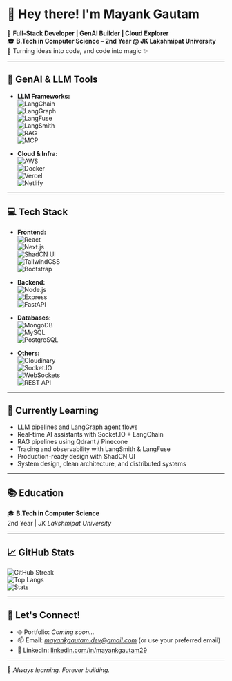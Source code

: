 # 👋 Hey there! I'm Mayank Gautam

🚀 **Full-Stack Developer | GenAI Builder | Cloud Explorer**  
🎓 **B.Tech in Computer Science – 2nd Year @ JK Lakshmipat University**  
📍 Turning ideas into code, and code into magic ✨

---

## 🧠 GenAI & LLM Tools

- **LLM Frameworks:**  
  ![LangChain](https://img.shields.io/badge/-LangChain-000000?style=flat&logo=chainlink&logoColor=white)  
  ![LangGraph](https://img.shields.io/badge/-LangGraph-4B0082?style=flat&logo=graph&logoColor=white)  
  ![LangFuse](https://img.shields.io/badge/-LangFuse-8B008B?style=flat)  
  ![LangSmith](https://img.shields.io/badge/-LangSmith-4A90E2?style=flat)  
  ![RAG](https://img.shields.io/badge/-Retrieval_Augmented_Generation-0066CC?style=flat)  
  ![MCP](https://img.shields.io/badge/-Multi_Component_Pipeline-7B68EE?style=flat)  

- **Cloud & Infra:**  
  ![AWS](https://img.shields.io/badge/-AWS-232F3E?style=flat&logo=amazon-aws&logoColor=white)  
  ![Docker](https://img.shields.io/badge/-Docker-2496ED?style=flat&logo=docker&logoColor=white)  
  ![Vercel](https://img.shields.io/badge/-Vercel-000000?style=flat&logo=vercel)  
  ![Netlify](https://img.shields.io/badge/-Netlify-00C7B7?style=flat&logo=netlify&logoColor=white)  

---

## 💻 Tech Stack

- **Frontend:**  
  ![React](https://img.shields.io/badge/-React-61DAFB?style=flat&logo=react&logoColor=000)  
  ![Next.js](https://img.shields.io/badge/-Next.js-000?style=flat&logo=next.js)  
  ![ShadCN UI](https://img.shields.io/badge/-ShadCN_UI-111827?style=flat&logo=tailwind-css)  
  ![TailwindCSS](https://img.shields.io/badge/-TailwindCSS-38B2AC?style=flat&logo=tailwind-css)  
  ![Bootstrap](https://img.shields.io/badge/-Bootstrap-563D7C?style=flat&logo=bootstrap)  

- **Backend:**  
  ![Node.js](https://img.shields.io/badge/-Node.js-339933?style=flat&logo=node.js&logoColor=white)  
  ![Express](https://img.shields.io/badge/-Express.js-000000?style=flat&logo=express&logoColor=white)  
  ![FastAPI](https://img.shields.io/badge/-FastAPI-009688?style=flat&logo=fastapi)  

- **Databases:**  
  ![MongoDB](https://img.shields.io/badge/-MongoDB-47A248?style=flat&logo=mongodb&logoColor=white)  
  ![MySQL](https://img.shields.io/badge/-MySQL-4479A1?style=flat&logo=mysql&logoColor=white)  
  ![PostgreSQL](https://img.shields.io/badge/-PostgreSQL-336791?style=flat&logo=postgresql&logoColor=white)  

- **Others:**  
  ![Cloudinary](https://img.shields.io/badge/-Cloudinary-3448C5?style=flat&logo=cloudinary&logoColor=white)  
  ![Socket.IO](https://img.shields.io/badge/-Socket.IO-010101?style=flat&logo=socket.io)  
  ![WebSockets](https://img.shields.io/badge/-WebSockets-008080?style=flat)  
  ![REST API](https://img.shields.io/badge/-REST_API-005f73?style=flat)  

---

## 🌱 Currently Learning

- LLM pipelines and LangGraph agent flows  
- Real-time AI assistants with Socket.IO + LangChain  
- RAG pipelines using Qdrant / Pinecone  
- Tracing and observability with LangSmith & LangFuse  
- Production-ready design with ShadCN UI  
- System design, clean architecture, and distributed systems

---

## 📚 Education

🎓 **B.Tech in Computer Science**  
2nd Year | *JK Lakshmipat University*  

---

## 📈 GitHub Stats

![GitHub Streak](https://github-readme-streak-stats.herokuapp.com/?user=mayankgautam29&theme=radical&border_radius=5)  
![Top Langs](https://github-readme-stats.vercel.app/api/top-langs/?username=mayankgautam29&layout=compact&theme=tokyonight)  
![Stats](https://github-readme-stats.vercel.app/api?username=mayankgautam29&show_icons=true&theme=radical)

---

## 🤝 Let's Connect!

- 🌐 Portfolio: *Coming soon...*  
- 📫 Email: *mayankgautam.dev@gmail.com* (or use your preferred email)  
- 💼 LinkedIn: [linkedin.com/in/mayankgautam29](https://linkedin.com/in/mayankgautam29)

---

🧠 *Always learning. Forever building.*

